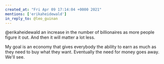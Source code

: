 ```yaml
---
created_at: "Fri Apr 09 17:14:04 +0000 2021"
mentions: ['erikaheidewald']
in_reply_to: @leo_guinan
---
```


@erikaheidewald an increase in the number of billionaires as more people figure it out. And then it will matter a lot less.

My goal is an economy that gives everybody the ability to earn as much as they need to buy what they want. Eventually the need for money goes away. We'll see.